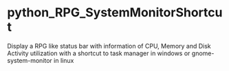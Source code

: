 # python_RPG_SystemMonitorShortcut
Display a RPG like status bar with information of CPU, Memory and Disk Activity utilization with a shortcut to task manager in windows or gnome-system-monitor in linux
